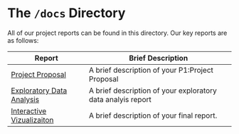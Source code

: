 
# The `/docs` Directory

All of our project reports can be found in this directory. Our key reports are 
as follows: 


|Report | Brief Description|
|---------------| -----------------|
|[Project Proposal](./p01-proposal.Rmd) | A brief description of your P1:Project Proposal
|[Exploratory Data Analysis](./xxx) | A brief description of your exploratory data analyis report
|[Interactive Vizualizaiton](./final-report.Rmf) | A brief description of your final report. 
